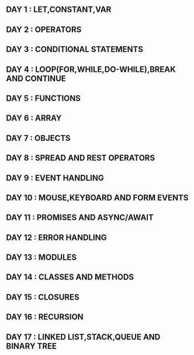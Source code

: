 <h2>DAY 1 : LET,CONSTANT,VAR</h2>
<h2>DAY 2 : OPERATORS</h2>
<h2>DAY 3 : CONDITIONAL STATEMENTS</h2>
<h2>DAY 4 : LOOP(FOR,WHILE,DO-WHILE),BREAK AND CONTINUE</h2>
<h2>DAY 5 : FUNCTIONS </h2>
<h2>DAY 6 : ARRAY</h2>
<h2>DAY 7 : OBJECTS</h2>
<h2>DAY 8 : SPREAD AND REST OPERATORS</h2>
<h2>DAY 9 : EVENT HANDLING</h2>
<h2>DAY 10 : MOUSE,KEYBOARD AND FORM EVENTS</h2>
<h2>DAY 11 : PROMISES AND ASYNC/AWAIT</h2>
<h2>DAY 12 : ERROR HANDLING</h2>
<h2>DAY 13 : MODULES</h2>
<h2>DAY 14 : CLASSES AND METHODS</h2>
<h2>DAY 15 : CLOSURES</h2>
<h2>DAY 16 : RECURSION</h2>
<h2>DAY 17 : LINKED LIST,STACK,QUEUE AND BINARY TREE</h2>
